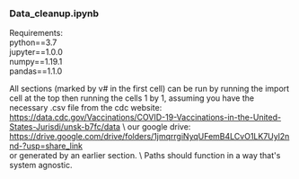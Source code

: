 ### Data_cleanup.ipynb
Requirements: \
python==3.7 \
jupyter==1.0.0 \
numpy==1.19.1 \
pandas==1.1.0 

All sections (marked by v# in the first cell) can be run by running the import cell at the top then running the cells 1 by 1, assuming you have the necessary .csv file from the cdc website:\
https://data.cdc.gov/Vaccinations/COVID-19-Vaccinations-in-the-United-States-Jurisdi/unsk-b7fc/data \ 
our google drive:\
https://drive.google.com/drive/folders/1jmqrrgiNyqUFemB4LCvO1LK7Uyl2nnd-?usp=share_link \
or generated by an earlier section. \ 
Paths should function in a way that's system agnostic.  
